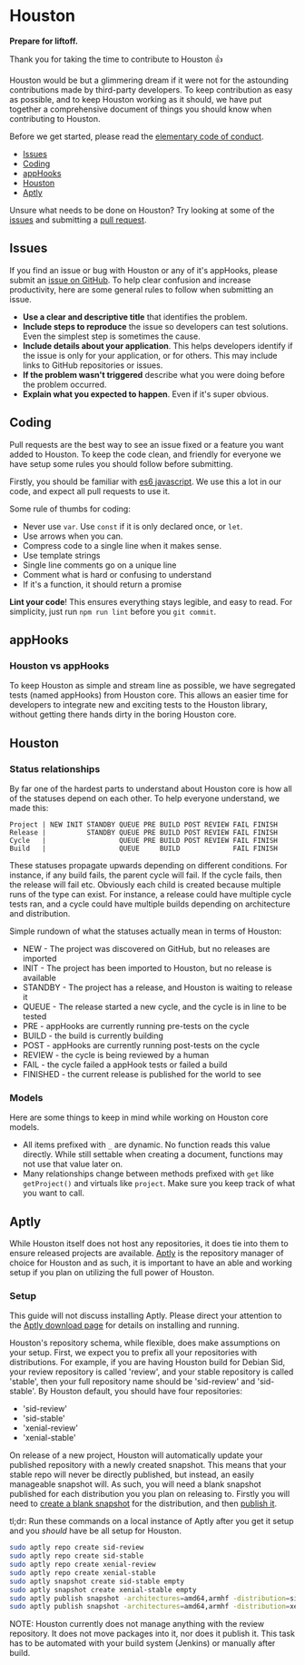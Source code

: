 # Houston
**Prepare for liftoff.**

Thank you for taking the time to contribute to Houston :+1:

Houston would be but a glimmering dream if it were not for the astounding
contributions made by third-party developers. To keep contribution as easy as
possible, and to keep Houston working as it should, we have put together a
comprehensive document of things you should know when contributing to Houston.

Before we get started, please read the
[elementary code of conduct](https://elementary.io/code-of-conduct).

- [Issues](#Issues)
- [Coding](#Coding)
- [appHooks](#appHooks)
- [Houston](#Houston)
- [Aptly](#Aptly)

Unsure what needs to be done on Houston? Try looking at some of the
[issues](https://github.com/elementary/houston/issues?q=is%3Aopen+is%3Aissue+label%3ABitesize)
and submitting a [pull request](#Pull-Requests).

## Issues

If you find an issue or bug with Houston or any of it's appHooks, please submit
an [issue on GitHub](https://github.com/elementary/houston/issues/new). To help
clear confusion and increase productivity, here are some general rules to follow
when submitting an issue.

* **Use a clear and descriptive title** that identifies the problem.
* **Include steps to reproduce** the issue so developers can test solutions.
Even the simplest step is sometimes the cause.
* **Include details about your application**. This helps developers identify if
the issue is only for your application, or for others. This may include links to
GitHub repositories or issues.
* **If the problem wasn't triggered** describe what you were doing before the
problem occurred.
* **Explain what you expected to happen**. Even if it's super obvious.

## Coding

Pull requests are the best way to see an issue fixed or a feature you want added
to Houston. To keep the code clean, and friendly for everyone we have setup some
rules you should follow before submitting.

Firstly, you should be familiar with
[es6 javascript](https://github.com/lukehoban/es6features). We use this a lot
in our code, and expect all pull requests to use it.

Some rule of thumbs for coding:

* Never use `var`. Use `const` if it is only declared once, or `let`.
* Use arrows when you can.
* Compress code to a single line when it makes sense.
* Use template strings
* Single line comments go on a unique line
* Comment what is hard or confusing to understand
* If it's a function, it should return a promise

**Lint your code**! This ensures everything stays legible, and easy to read.
For simplicity, just run `npm run lint` before you `git commit`.

## appHooks

### Houston vs appHooks

To keep Houston as simple and stream line as possible, we have segregated tests
(named appHooks) from Houston core. This allows an easier time for developers
to integrate new and exciting tests to the Houston library, without getting
there hands dirty in the boring Houston core.

## Houston

### Status relationships

By far one of the hardest parts to understand about Houston core is how all of
the statuses depend on each other. To help everyone understand, we made this:

```
Project | NEW INIT STANDBY QUEUE PRE BUILD POST REVIEW FAIL FINISH
Release |          STANDBY QUEUE PRE BUILD POST REVIEW FAIL FINISH
Cycle   |                  QUEUE PRE BUILD POST REVIEW FAIL FINISH
Build   |                  QUEUE     BUILD             FAIL FINISH
```

These statuses propagate upwards depending on different conditions. For
instance, if any build fails, the parent cycle will fail. If the cycle fails,
then the release will fail etc. Obviously each child is created because multiple
runs of the type can exist. For instance, a release could have multiple cycle
tests ran, and a cycle could have multiple builds depending on architecture and
distribution.

Simple rundown of what the statuses actually mean in terms of Houston:

* NEW - The project was discovered on GitHub, but no releases are imported
* INIT - The project has been imported to Houston, but no release is available
* STANDBY - The project has a release, and Houston is waiting to release it
* QUEUE - The release started a new cycle, and the cycle is in line to be tested
* PRE - appHooks are currently running pre-tests on the cycle
* BUILD - the build is currently building
* POST - appHooks are currently running post-tests on the cycle
* REVIEW - the cycle is being reviewed by a human
* FAIL - the cycle failed a appHook tests or failed a build
* FINISHED - the current release is published for the world to see

### Models

Here are some things to keep in mind while working on Houston core models.

* All items prefixed with `_` are dynamic. No function reads this value
directly. While still settable when creating a document, functions may not use
that value later on.
* Many relationships change between methods prefixed with `get` like
`getProject()` and virtuals like `project`. Make sure you keep track of what you
want to call.

## Aptly

While Houston itself does not host any repositories, it does tie into them to
ensure released projects are available. [Aptly](http://www.aptly.info/) is the
repository manager of choice for Houston and as such, it is important to have
an able and working setup if you plan on utilizing the full power of Houston.

### Setup

This guide will not discuss installing Aptly. Please direct your attention to
the [Aptly download page](http://www.aptly.info/download/) for details on
installing and running.

Houston's repository schema, while flexible, does make assumptions on your
setup. First, we expect you to prefix all your repositories with distributions.
For example, if you are having Houston build for Debian Sid, your review
repository is called 'review', and your stable repository is called 'stable',
then your full repository name should be 'sid-review' and 'sid-stable'. By
Houston default, you should have four repositories:

* 'sid-review'
* 'sid-stable'
* 'xenial-review'
* 'xenial-stable'

On release of a new project, Houston will automatically update your published
repository with a newly created snapshot. This means that your stable repo will
never be directly published, but instead, an easily manageable snapshot will.
As such, you will need a blank snapshot published for each distribution you
you plan on releasing to. Firstly you will need to
[create a blank snapshot](http://www.aptly.info/doc/aptly/snapshot/create/)
for the distribution, and then
[publish it](http://www.aptly.info/doc/aptly/publish/snapshot/).

tl;dr: Run these commands on a local instance of Aptly after you get it setup
and you _should_ have be all setup for Houston.
```bash
sudo aptly repo create sid-review
sudo aptly repo create sid-stable
sudo aptly repo create xenial-review
sudo aptly repo create xenial-stable
sudo aptly snapshot create sid-stable empty
sudo aptly snapshot create xenial-stable empty
sudo aptly publish snapshot -architectures=amd64,armhf -distribution=sid sid-stable
sudo aptly publish snapshot -architectures=amd64,armhf -distribution=xenial xenial-stable
```

NOTE: Houston currently does not manage anything with the review repository.
It does not move packages into it, nor does it publish it. This task has to be
automated with your build system (Jenkins) or manually after build.
